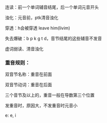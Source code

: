 连读：前一个单词辅音结尾，后一个单词元音开头

浊化：元音前，ptk清音浊化

穿透：h会被穿透 leave him(livim)

失去爆破：b p k g t d，音节结尾的这些辅音不发音

虚词弱读、清音浊化



### 重音规则：

双音节名称：重音在前面

双音节动词：重音在后面

三个音节及以上的，重音一般在导数第三个位置



发重音时，原因大，不发重音时元音小

e: e, i

